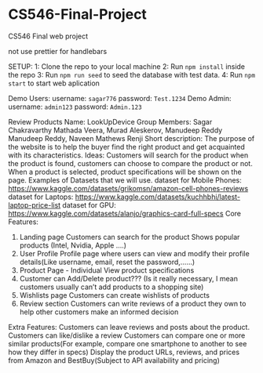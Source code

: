 # CS546-Final-Project
CS546 Final web project

not use prettier for handlebars

SETUP:
    1: Clone the repo to your local machine
    2: Run `npm install` inside the repo
    3: Run `npm run seed` to seed the database with test data.
    4: Run `npm start` to start web aplication

Demo Users:
    username: `sagar776`
    password: `Test.1234`
Demo Admin:
    username: `admin123`
    password: `Admin.123`

Review Products
Name: LookUpDevice
Group Members: Sagar Chakravarthy Mathada Veera, Murad Aleskerov, Manudeep Reddy Manudeep Reddy, Naveen Mathews Renji 
Short description:
The purpose of the website is to help the buyer find the right product and get acquainted with its characteristics.
Ideas:
Customers will search for the product when the product is found, customers can choose to compare the product or not. When a product is selected, product specifications will be shown on the page.
Examples of Datasets that we will use.
dataset for Mobile Phones: https://www.kaggle.com/datasets/grikomsn/amazon-cell-phones-reviews
dataset for Laptops:
https://www.kaggle.com/datasets/kuchhbhi/latest-laptop-price-list
dataset for GPU:
https://www.kaggle.com/datasets/alanjo/graphics-card-full-specs
Core Features:
1. Landing page
Customers can search for the product
Shows popular products (Intel, Nvidia, Apple ….)
2. User Profile
 Profile page where users can view and modify their profile details(Like username, email, reset the password,……)
3. Product Page - Individual
 View product specifications
4. Customer can Add/Delete product??? (Is it really necessary, I mean customers usually can’t add products to a shopping site)
5. Wishlists page
Customers can create wishlists of products
6. Review section
 Customers can write reviews of a product they own to help other customers make an informed decision
 
Extra Features:
Customers can leave reviews and posts about the product.
Customers can like/dislike a review
Customers can compare one or more similar products(For example, compare one smartphone to another to see how they differ in specs)
 Display the product URLs, reviews, and prices from Amazon and BestBuy(Subject to API availability and pricing)

